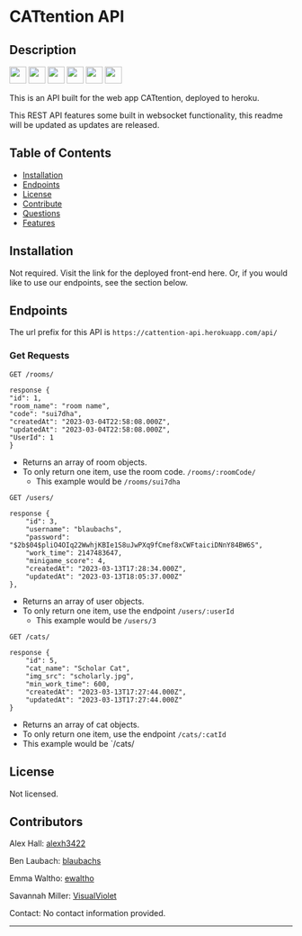 # CATtention API

## Description

<img height=30 src="https://cdn.jsdelivr.net/gh/devicons/devicon/icons/javascript/javascript-original.svg" />
<img height=30 src="https://cdn.jsdelivr.net/gh/devicons/devicon/icons/nodejs/nodejs-plain-wordmark.svg" />
<img height=30 src="https://cdn.jsdelivr.net/gh/devicons/devicon/icons/express/express-original-wordmark.svg" />        
<img height=30 src="https://cdn.jsdelivr.net/gh/devicons/devicon/icons/mysql/mysql-original-wordmark.svg" />
<img height=30 src="https://cdn.jsdelivr.net/gh/devicons/devicon/icons/sequelize/sequelize-original-wordmark.svg" />
<img height=30 src="https://cdn.jsdelivr.net/gh/devicons/devicon/icons/heroku/heroku-original.svg" />
                                               

This is an API built for the web app CATtention, deployed to heroku.

This REST API features some built in websocket functionality, this readme will be updated as updates are released.

## Table of Contents

- [Installation](#installation)
- [Endpoints](#endpoints)
- [License](#license)
- [Contribute](#contribute)
- [Questions](#questions)
- [Features](#features)

## Installation

Not required. Visit the link for the deployed front-end here. Or, if you would like to use our endpoints, see the section below.

## Endpoints

The url prefix for this API is `https://cattention-api.herokuapp.com/api/`

### Get Requests

`GET /rooms/`

    response {
	"id": 1,
	"room_name": "room name",
	"code": "sui7dha",
	"createdAt": "2023-03-04T22:58:08.000Z",
	"updatedAt": "2023-03-04T22:58:08.000Z",
	"UserId": 1
    }

* Returns an array of room objects.
* To only return one item, use the room code. `/rooms/:roomCode/`
    * This example would be `/rooms/sui7dha`

`GET /users/`

    response {
		"id": 3,
		"username": "blaubachs",
		"password": "$2b$04$pliO4OIq22WwhjKBIe1S8uJwPXq9fCmef8xCWFtaiciDNnY84BW6S",
		"work_time": 2147483647,
		"minigame_score": 4,
		"createdAt": "2023-03-13T17:28:34.000Z",
		"updatedAt": "2023-03-13T18:05:37.000Z"
	},

* Returns an array of user objects.
* To only return one item, use the endpoint `/users/:userId`
    * This example would be `/users/3`

`GET /cats/`

    response {
		"id": 5,
		"cat_name": "Scholar Cat",
		"img_src": "scholarly.jpg",
		"min_work_time": 600,
		"createdAt": "2023-03-13T17:27:44.000Z",
		"updatedAt": "2023-03-13T17:27:44.000Z"
	}

* Returns an array of cat objects.
* To only return one item, use the endpoint `/cats/:catId`
 * This example would be `/cats/

## License

Not licensed.

## Contributors

Alex Hall: [alexh3422](https://github.com/alexh3422)

Ben Laubach: [blaubachs](https://github.com/blaubachs)

Emma Waltho: [ewaltho](https://github.com/ewaltho)

Savannah Miller: [VisualViolet](https://github.com/ewaltho)


Contact: No contact information provided.

---

